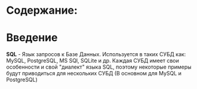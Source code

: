 # Содержание:

# Введение
**SQL** - Язык запросов к Базе Данных. Используется в таких СУБД как: MySQL, PostgreSQL, MS SQl, SQLite и др. Каждая СУБД имеет свои особенности и свой "диалект" языка SQL, поэтому некоторые примеры будут приводиться для нескольких СУБД (В основном для MySQL и PostgreSQL)